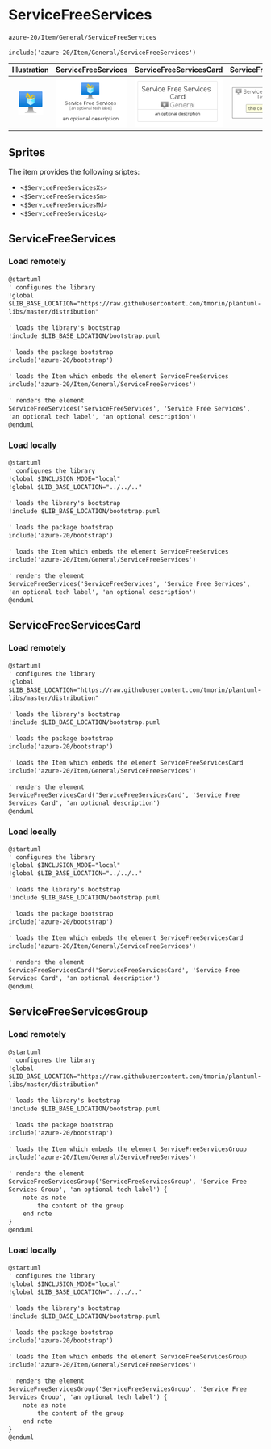 # ServiceFreeServices


```text
azure-20/Item/General/ServiceFreeServices
```

```text
include('azure-20/Item/General/ServiceFreeServices')
```



| Illustration | ServiceFreeServices | ServiceFreeServicesCard | ServiceFreeServicesGroup |
| :---: | :---: | :---: | :---: |
| ![illustration for Illustration](../../../azure-20/Item/General/ServiceFreeServices.png) | ![illustration for ServiceFreeServices](../../../azure-20/Item/General/ServiceFreeServices.Local.png) | ![illustration for ServiceFreeServicesCard](../../../azure-20/Item/General/ServiceFreeServicesCard.Local.png) | ![illustration for ServiceFreeServicesGroup](../../../azure-20/Item/General/ServiceFreeServicesGroup.Local.png) |



## Sprites
The item provides the following sriptes:

- `<$ServiceFreeServicesXs>`
- `<$ServiceFreeServicesSm>`
- `<$ServiceFreeServicesMd>`
- `<$ServiceFreeServicesLg>`





## ServiceFreeServices

### Load remotely
```plantuml
@startuml
' configures the library
!global $LIB_BASE_LOCATION="https://raw.githubusercontent.com/tmorin/plantuml-libs/master/distribution"

' loads the library's bootstrap
!include $LIB_BASE_LOCATION/bootstrap.puml

' loads the package bootstrap
include('azure-20/bootstrap')

' loads the Item which embeds the element ServiceFreeServices
include('azure-20/Item/General/ServiceFreeServices')

' renders the element
ServiceFreeServices('ServiceFreeServices', 'Service Free Services', 'an optional tech label', 'an optional description')
@enduml
```

### Load locally
```plantuml
@startuml
' configures the library
!global $INCLUSION_MODE="local"
!global $LIB_BASE_LOCATION="../../.."

' loads the library's bootstrap
!include $LIB_BASE_LOCATION/bootstrap.puml

' loads the package bootstrap
include('azure-20/bootstrap')

' loads the Item which embeds the element ServiceFreeServices
include('azure-20/Item/General/ServiceFreeServices')

' renders the element
ServiceFreeServices('ServiceFreeServices', 'Service Free Services', 'an optional tech label', 'an optional description')
@enduml
```

## ServiceFreeServicesCard

### Load remotely
```plantuml
@startuml
' configures the library
!global $LIB_BASE_LOCATION="https://raw.githubusercontent.com/tmorin/plantuml-libs/master/distribution"

' loads the library's bootstrap
!include $LIB_BASE_LOCATION/bootstrap.puml

' loads the package bootstrap
include('azure-20/bootstrap')

' loads the Item which embeds the element ServiceFreeServicesCard
include('azure-20/Item/General/ServiceFreeServices')

' renders the element
ServiceFreeServicesCard('ServiceFreeServicesCard', 'Service Free Services Card', 'an optional description')
@enduml
```

### Load locally
```plantuml
@startuml
' configures the library
!global $INCLUSION_MODE="local"
!global $LIB_BASE_LOCATION="../../.."

' loads the library's bootstrap
!include $LIB_BASE_LOCATION/bootstrap.puml

' loads the package bootstrap
include('azure-20/bootstrap')

' loads the Item which embeds the element ServiceFreeServicesCard
include('azure-20/Item/General/ServiceFreeServices')

' renders the element
ServiceFreeServicesCard('ServiceFreeServicesCard', 'Service Free Services Card', 'an optional description')
@enduml
```

## ServiceFreeServicesGroup

### Load remotely
```plantuml
@startuml
' configures the library
!global $LIB_BASE_LOCATION="https://raw.githubusercontent.com/tmorin/plantuml-libs/master/distribution"

' loads the library's bootstrap
!include $LIB_BASE_LOCATION/bootstrap.puml

' loads the package bootstrap
include('azure-20/bootstrap')

' loads the Item which embeds the element ServiceFreeServicesGroup
include('azure-20/Item/General/ServiceFreeServices')

' renders the element
ServiceFreeServicesGroup('ServiceFreeServicesGroup', 'Service Free Services Group', 'an optional tech label') {
    note as note
        the content of the group
    end note
}
@enduml
```

### Load locally
```plantuml
@startuml
' configures the library
!global $INCLUSION_MODE="local"
!global $LIB_BASE_LOCATION="../../.."

' loads the library's bootstrap
!include $LIB_BASE_LOCATION/bootstrap.puml

' loads the package bootstrap
include('azure-20/bootstrap')

' loads the Item which embeds the element ServiceFreeServicesGroup
include('azure-20/Item/General/ServiceFreeServices')

' renders the element
ServiceFreeServicesGroup('ServiceFreeServicesGroup', 'Service Free Services Group', 'an optional tech label') {
    note as note
        the content of the group
    end note
}
@enduml
```

